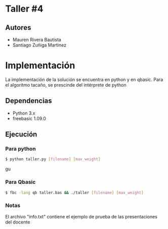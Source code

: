 # Taller #4
## Autores
- Mauren Rivera Bautista
- Santiago Zuñiga Martinez


# Implementación
La implementación de la solución se encuentra en python y en qbasic. Para el algoritmo tacaño, se prescinde del intérprete de python


## Dependencias

- Python 3.x
- freebasic 1.09.0

## Ejecución

### Para python

```sh
$ python taller.py [filename] [max_weight]
```
gu
### Para Qbasic

```sh
$ fbc -lang qb taller.bas && ./taller [filename] [max_weight]
```

### Notas
El archivo "info.txt" contiene el ejemplo de prueba de las presentaciones del docente
